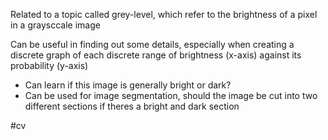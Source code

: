 Related to a topic called grey-level, which refer to the brightness of a pixel in a graysccale image

Can be useful in finding out some details, especially when creating a discrete graph of each discrete range of brightness (x-axis) against its probability (y-axis)
- Can learn if this image is generally bright or dark?
- Can be used for image segmentation, should the image be cut into two different sections if theres a bright and dark section

#cv 